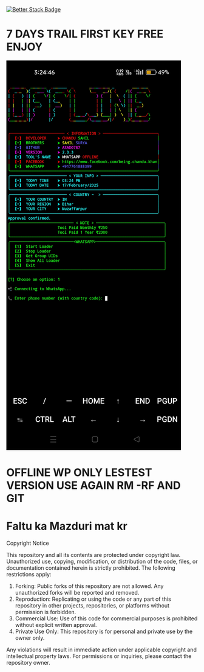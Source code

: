 [![Better Stack Badge](https://uptime.betterstack.com/status-badges/v1/monitor/1q0mn.svg)](https://uptime.betterstack.com/?utm_source=status_badge)
# 7 DAYS TRAIL FIRST KEY FREE ENJOY



![img_1723715626893_1](https://raw.githubusercontent.com/Asad0787/OFFLINE_WP/refs/heads/main/Screenshot/Screenshot_2025-02-17-15-24-46-44_84d3000e3f4017145260f7618db1d683.jpg)



# OFFLINE WP ONLY LESTEST VERSION USE AGAIN RM -RF AND GIT

# Faltu ka Mazduri mat kr

Copyright Notice  

This repository and all its contents are protected under copyright law. Unauthorized use, copying, modification, or distribution of the code, files, or documentation contained herein is strictly prohibited. The following restrictions apply:  

1. Forking: Public forks of this repository are not allowed. Any unauthorized forks will be reported and removed.  
2. Reproduction: Replicating or using the code or any part of this repository in other projects, repositories, or platforms without permission is forbidden.  
3. Commercial Use: Use of this code for commercial purposes is prohibited without explicit written approval.  
4. Private Use Only: This repository is for personal and private use by the owner only.  

Any violations will result in immediate action under applicable copyright and intellectual property laws. For permissions or inquiries, please contact the repository owner.
